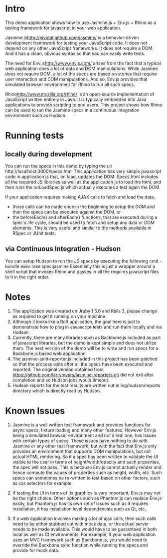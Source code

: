 Intro
======

This demo application shows how to use Jasmine.js + Env.js + Rhino as a testing framework for javascript in your web application. 

Jasmine.js<http://pivotal.github.com/jasmine/> is a behavior-driven development framework for testing your JavaScript code. It does not depend on any other JavaScript frameworks. It does not require a DOM. And it has a clean, obvious syntax so that you can easily write tests.

The need for Env.js<http://www.envjs.com/> arises from the fact that a typical web application does a lot of data and DOM manipulations. While Jasmine does not require DOM, a lot of the specs are based on stories that require user interaction and DOM manipulations. And so, Env.js provides that simulated browser environment for Rhino to run all such specs.

Rhino<http://www.mozilla.org/rhino/> is an open-source implementation of JavaScript written entirely in Java. It is typically embedded into Java applications to provide scripting to end users. This project shows how Rhino can be used to run the Jasmine specs in a continuous integration environment such as Hudson.


Running tests
=============

locally during development
---------------------------

You can run the specs in this demo by typing the url http://localhost:3000/specs.html
This application has very simple javascript code in application.js that, on load, updates the DOM. Specs.html includes all the required JS libraries as well as the application.js to load the html, and then runs the onLoadSpec.js which actually executes a test again the DOM. 

If your application requires making AJAX calls to fetch and load the data, 
 - those calls can be made once in the beginning to setup the DOM and then the specs can be executed against the DOM, or
 - the beforeEach() and afterEach() functions, that are executed during a spec`s life cycle, should be used to fetch and setup any data or DOM elements. This is very useful and similar to the methods available in RSpec or JUnit tests.  

via Continuous Integration - Hudson
-----------------------------------

You can setup Hudson to run the JS specs by executing the following cmd - 
bundle exec rake spec:jasmine
Essentially this is just a wrapper around a shell script that invokes Rhino and passes in all the requires javascript files to it in the right order.


Notes 
======

1. The application was created on Jruby 1.5.6 and Rails 3, please change as required to get it running on your machine.
2. Although it looks like a RoR application, the goal here is just to demonstrate how to plug in Javascript tests and run them locally and via Hudson. 
3. Currently, there are many libraries such as Backbone.js included as part of javascript libraries, but the demo is kept simple and does not utilize them. The next version of the demo will be to write and run specs for a Backbone.js based web application.
4. The jasmine-junit-reporter.js included in this project has been patched so that the process exits after all the specs have been executed and reported. The original version obtained from https://github.com/larrymyers/jasmine-reporters.git did not exit after completion and so Hudson jobs would timeout.
5. Hudson reports for the test results are written out in log/hudson/reports directory which is directly read by Hudson.  


Known Issues
=============

1. Jasmine is a well written test framework and provides functions for async specs, fixture loading and many other features. However Env.js being a simulated browser environment and not a real one, has issues with certain types of specs. These issues have nothing to do with Jasmine or any other test framework, but with the fact that Env.js only provides an environment that supports DOM manipulations, but not actual HTML rendering. So if a spec has been written to validate the UI visible to the user in terms of height/width/opacity and such properties, the spec will not pass. This is because Env.js cannot actually render and hence compute the values of properties such as height, width, etc. Such specs can sometimes be re-written to test based on other factors, such as css selectors for example.

2. If testing the UI in terms of its graphics is very important, Env.js may not be the right choice. Other options such as Phantom.js can replace Env.js easily, but Phantom.js has its own set of issues such as it requires installation, it has installation level dependencies such as Qt, etc. 

3. If a web application involves making a lot of ajax calls, then such calls need to be either stubbed out with mock data, or the actual server needs to be made available. This would have to be guaranteed in both local as well as CI environments. For example, if your web application uses an MVC framework such as Backbone.js, you would need to override the Backbone.sync function while running the specs and provide for mock data.



